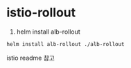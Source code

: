 # istio-rollout

1. helm install alb-rollout
```shell
helm install alb-rollout ./alb-rollout
```

istio readme 참고


